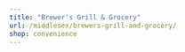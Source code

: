 ```yaml
---
title: "Brewer's Grill & Grocery"
url: /middlesex/brewers-grill-and-grocery/
shop: convenience
---
```

